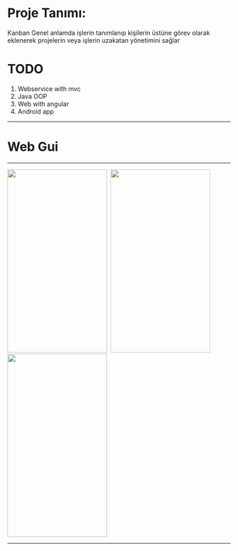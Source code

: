 Proje Tanımı:
=======
Kanban Genel anlamda işlerin tanımlanıp kişilerin üstüne görev olarak eklenerek projelerin veya işlerin uzakatan yönetimini sağlar

TODO
=========
1. Webservice with mvc
2. Java OOP
3. Web with angular
4. Android app

---------------------------
 Web Gui
 ==========
 
<hr>
<img src="https://github.com/paufsc/Kanban/blob/master/img/1.png" height="412" width="225">&nbsp;
<img src="https://github.com/paufsc/Kanban/blob/master/img/2.png" height="412" width="225">&nbsp;
<img src="https://github.com/paufsc/Kanban/blob/master/img/3.png" height="412" width="225"><br>
<hr>